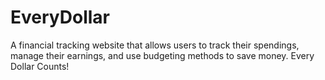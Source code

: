 # EveryDollar
A financial tracking website that allows users to track their spendings, manage their earnings, and use budgeting methods to save money. Every Dollar Counts!
